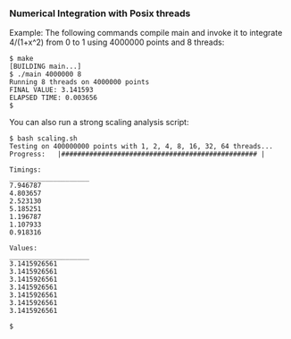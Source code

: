 ### Numerical Integration with Posix threads

Example: The following commands compile main and invoke it to integrate 4/(1+x^2) from 0 to 1 using 4000000 points and 8 threads: 
```
$ make
[BUILDING main...]
$ ./main 4000000 8
Running 8 threads on 4000000 points
FINAL VALUE: 3.141593
ELAPSED TIME: 0.003656
$ 
```

You can also run a strong scaling analysis script: 
```
$ bash scaling.sh 
Testing on 400000000 points with 1, 2, 4, 8, 16, 32, 64 threads...
Progress:   |################################################# |

Timings:
____________________
7.946787
4.803657
2.523130
5.185251
1.196787
1.107933
0.918316

Values:
____________________
3.1415926561
3.1415926561
3.1415926561
3.1415926561
3.1415926561
3.1415926561
3.1415926561

$
```
